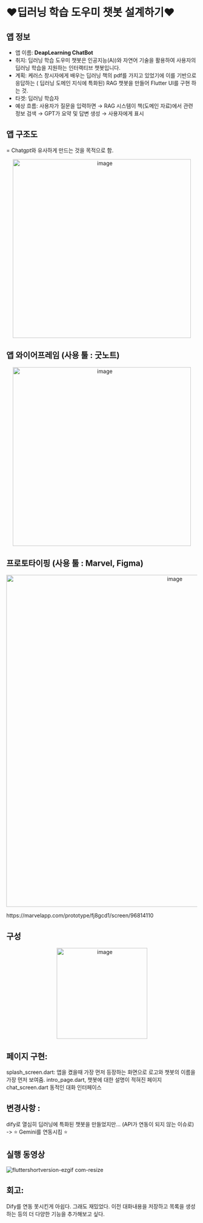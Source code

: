 # ♥️딥러닝 학습 도우미 챗봇 설계하기♥️

## 앱 정보
 - 앱 이름: **DeapLearning ChatBot**
 - 취지: 딥러닝 학습 도우미 챗봇은 인공지능(A))와 자연어 기술을 활용하여 사용자의 딥러닝 학습을 지원하는 인터랙티브 챗봇입니다. 
 - 계획: 케러스 창시자에게 배우는 딥러닝 책의 pdf를 가지고 있었기에 이를 기반으로 응답하는 ( 딥러닝 도메인 지식에 특화된) RAG 챗봇을 만들어 Flutter UI를 구현 하는 것. 
 - 타겟: 딥러닝 학습자 
 - 예상 흐름: 사용자가 질문을 입력하면 → <dify>RAG 시스템이 책(도메인 자료)에서 관련 정보 검색 → GPT가 요약 및 답변 생성 → 사용자에게 표시

## 앱 구조도 
= Chatgpt와 유사하게 만드는 것을 목적으로 함. 
<p align="center">
<img width="470" alt="image" src="https://github.com/user-attachments/assets/8cdd1b4d-f2bd-4b74-8870-f4186ae85569" />
</p>

## 앱 와이어프레임 (사용 툴 : 굿노트)
<p align="center">
<img width="470" alt="image" src="https://github.com/user-attachments/assets/767ba61e-4449-488e-bb30-96f94a52821a" />
</p>

## 프로토타이핑 (사용 툴 : Marvel, Figma) 
<p align="center">
<img width="873" alt="image" src="https://github.com/user-attachments/assets/cd1e7483-cb55-4c75-b0a3-57ddf9f021e4" />
 </p>
https://marvelapp.com/prototype/fj8gcd1/screen/96814110

## 구성 
<p align="center">
<img width="239" alt="image" src="https://github.com/user-attachments/assets/7ed851c2-689d-4675-97c3-d6c3f5a85fc9" />
</p>

## 페이지 구현: 
splash_screen.dart: 앱을 켰을때 가장 먼저 등장하는 화면으로 로고와 챗봇의 이름을 가장 먼저 보여줌. 
intro_page.dart, 챗봇에 대한 설명이 적혀진 페이지
chat_screen.dart 동적인 대화 인터페이스 

## 변경사항 : 
dify로 열심히 딥러닝에 특화된 챗봇을 만들었지만... (API가 연동이 되지 않는 이슈로) -> ⭐️ Gemini를 연동시킴 ⭐️

## 실행 동영상 

![fluttershortversion-ezgif com-resize](https://github.com/user-attachments/assets/cb0836e0-e8f2-4504-ab6c-594ce6262e1d)


## 회고: 
Dify를 연동 못시킨게 아쉽다. 그래도 재밌었다. 이전 대화내용을 저장하고 목록을 생성하는 등의 더 다양한 기능을 추가해보고 싶다. 




